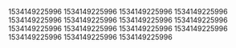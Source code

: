 1534149225996
1534149225996
1534149225996
1534149225996
1534149225996
1534149225996
1534149225996
1534149225996
1534149225996
1534149225996
1534149225996
1534149225996
1534149225996
1534149225996
1534149225996